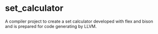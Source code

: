 set_calculator
==============

A compiler project to create a set calculator developed with flex and bison and is prepared for code generating by LLVM.
